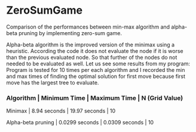 # ZeroSumGame
Comparison of the performances between min-max algorithm and alpha-beta pruning by implementing zero-sum game.

Alpha-beta algorithm is the improved version of the minimax using a heuristic. According the code it does not evaluate the node if it is worse than the previous evaluated node. So that further of the nodes do not needed to be evaluated as well. Let us see some results from my program:
Program is tested for 10 times per each algorithm and I recorded the min and max times of finding the optimal solution for first move because first move has the largest tree to evaluate.

### Algorithm          | Minimum Time |	 Maximum Time   |	N (Grid Value)

Minimax	            |  8.94 seconds	|   19.97 seconds	|  10

Alpha-beta pruning	| 0.0299 seconds |	 0.0309 seconds	|  10
